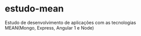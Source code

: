 # estudo-mean
Estudo de desenvolvimento de aplicações com as tecnologias MEAN(Mongo, Express, Angular 1 e Node)
